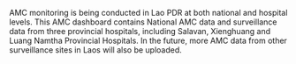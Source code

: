 AMC monitoring is being conducted in Lao PDR at both national and hospital levels. This AMC dashboard contains National AMC data and surveillance data from three provincial hospitals, including Salavan, Xienghuang and Luang Namtha Provincial Hospitals. In the future, more AMC data from other surveillance sites in Laos will also be uploaded.